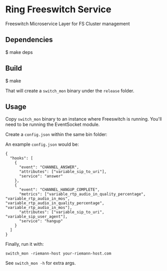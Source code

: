 # Ring Freeswitch Service

Freeswitch Microservice Layer for FS Cluster management

## Dependencies

  $ make deps

## Build

  $ make

  That will create a `switch_mon` binary under the `release` folder.

## Usage

  Copy `switch_mon` binary to an instance where Freeswitch is running. You'll need to be running the EventSocket module.

  Create a `config.json` within the same bin folder:

  An example `config.json` would be:

```
{
  "hooks": [
    {
      "event": "CHANNEL_ANSWER",
      "attributes": ["variable_sip_to_uri"],
      "service": "answer"
    },
    {
      "event": "CHANNEL_HANGUP_COMPLETE",
      "metrics": ["variable_rtp_audio_in_quality_percentage", "variable_rtp_audio_in_mos", "variable_rtp_audio_in_quality_percentage", "variable_rtp_audio_in_mos"],
      "attributes": ["variable_sip_to_uri", "variable_sip_user_agent"],
      "service": "hangup"
    }
  ]
}
```

  Finally, run it with:

  `switch_mon -riemann-host your-riemann-host.com`

  See `switch_mon -h` for extra args.
